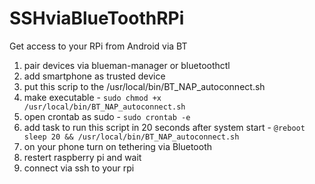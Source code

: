 # SSHviaBlueToothRPi
Get access to your RPi from Android via BT

1) pair devices via blueman-manager or bluetoothctl
2) add smartphone as trusted device
3) put this scrip to the /usr/local/bin/BT_NAP_autoconnect.sh
4) make executable - ```sudo chmod +x /usr/local/bin/BT_NAP_autoconnect.sh```
5) open crontab as sudo - ```sudo crontab -e```
6) add task to run this script in 20 seconds after system start - ```@reboot sleep 20 && /usr/local/bin/BT_NAP_autoconnect.sh```
7) on your phone turn on tethering via Bluetooth
8) restert raspberry pi and wait
9) connect via ssh to your rpi
